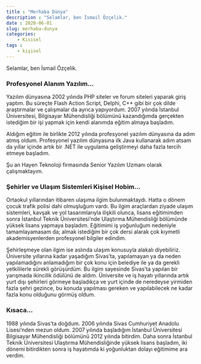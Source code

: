 ```yaml
---
title : "Merhaba Dünya"
description : "Selamlar, ben İsmail Özçelik."
date : 2020-06-01
slug: merhaba-dunya
categories:
    - Kisisel
tags :
    - kişisel
---
```


Selamlar, ben İsmail Özçelik.

### Profesyonel Alanım Yazılım…
Yazılım dünyasına 2002 yılında PHP siteler ve forum siteleri yaparak giriş yaptım. Bu süreçte Flash Action Script, Delphi, C++ gibi bir çok dilde araştırmalar ve çalışmalar da ayrıca yapıyordum. 2007 yılında İstanbul Üniversitesi, Bilgisayar Mühendisliği bölümünü kazandığımda gerçekten istediğim bir işi yapmak için kendi alanımda eğitim almaya başladım.

Aldığım eğitim ile birlikte 2012 yılında profesyonel yazılım dünyasına da adım atmış oldum. Profesyonel yazılım dünyasına ilk Java kullanarak adım atsam da yıllar içinde artık bir .NET ile uygulama geliştirmeyi daha fazla tercih etmeye başladım.

Şu an Hayen Teknoloji firmasında Senior Yazılım Uzmanı olarak çalışmaktayım.

### Şehirler ve Ulaşım Sistemleri Kişisel Hobim…
Ortaokul yıllarından itibaren ulaşıma ilgim bulunmaktaydı. Hatta o dönem çocuk trafik polisi dahi olmuşluğum vardı. Bu ilgim araçlardan ziyade ulaşım sistemleri, kavşak ve yol tasarımlarıyla ilişkili olunca, lisans eğitimimden sonra İstanbul Teknik Üniversitesi’nde Ulaştırma Mühendisliği bölümünde yüksek lisans yapmaya başladım. Eğitimimi iş yoğunluğum nedeniyle tamamlayamasam da; almak istediğim bir çok dersi alarak çok kıymetli akademisyenlerden profesyonel bilgiler edindim.

Şehirleşmeye olan ilgim ise aslında ulaşım konusuyla alakalı diyebiliriz. Üniversite yıllarına kadar yaşadığım Sivas’ta, yapılamayan ya da neden yapılamadığını anlamadığım bir çok konu için belediye ile ya da gerekli yetkililerle sürekli görüşürdüm. Bu ilgim sayesinde Sivas’ta yapılan bir yarışmada ikincilik ödülünü de aldım. Üniversite ve iş hayatı yıllarında artık yurt dışı şehirleri görmeye başladıkça ve yurt içinde de neredeyse yirmiden fazla şehri gezince, bu konuda yapılması gereken ve yapılabilecek ne kadar fazla konu olduğunu görmüş oldum.

### Kısaca…
1988 yılında Sivas’ta doğdum. 2006 yılında Sivas Cumhuriyet Anadolu Lisesi’nden mezun oldum. 2007 yılında başladığım İstanbul Üniversitesi Bilgisayar Mühendisliği bölümünü 2012 yılında bitirdim. Daha sonra İstanbul Teknik Üniversitesi Ulaştırma Mühendisliğinde yüksek lisans başladım, iki dönemi bitirdikten sonra iş hayatımda ki yoğunluktan dolayı eğitimime ara verdim.